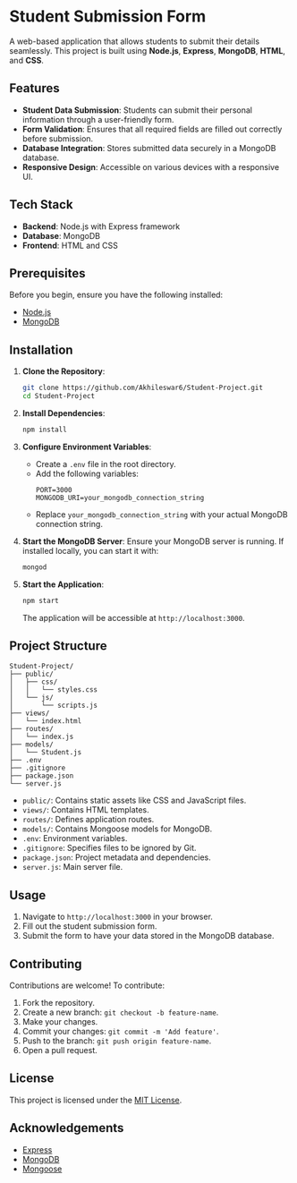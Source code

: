 # Student Submission Form

A web-based application that allows students to submit their details seamlessly. This project is built using **Node.js**, **Express**, **MongoDB**, **HTML**, and **CSS**.

## Features

- **Student Data Submission**: Students can submit their personal information through a user-friendly form.
- **Form Validation**: Ensures that all required fields are filled out correctly before submission.
- **Database Integration**: Stores submitted data securely in a MongoDB database.
- **Responsive Design**: Accessible on various devices with a responsive UI.

## Tech Stack

- **Backend**: Node.js with Express framework
- **Database**: MongoDB
- **Frontend**: HTML and CSS

## Prerequisites

Before you begin, ensure you have the following installed:

- [Node.js](https://nodejs.org/)
- [MongoDB](https://www.mongodb.com/)

## Installation

1. **Clone the Repository**:
   ```bash
   git clone https://github.com/Akhileswar6/Student-Project.git
   cd Student-Project
   ```

2. **Install Dependencies**:
   ```bash
   npm install
   ```

3. **Configure Environment Variables**:
   - Create a `.env` file in the root directory.
   - Add the following variables:
     ```
     PORT=3000
     MONGODB_URI=your_mongodb_connection_string
     ```
   - Replace `your_mongodb_connection_string` with your actual MongoDB connection string.

4. **Start the MongoDB Server**:
   Ensure your MongoDB server is running. If installed locally, you can start it with:
   ```bash
   mongod
   ```

5. **Start the Application**:
   ```bash
   npm start
   ```
   The application will be accessible at `http://localhost:3000`.

## Project Structure

```
Student-Project/
├── public/
│   ├── css/
│   │   └── styles.css
│   └── js/
│       └── scripts.js
├── views/
│   └── index.html
├── routes/
│   └── index.js
├── models/
│   └── Student.js
├── .env
├── .gitignore
├── package.json
└── server.js
```

- `public/`: Contains static assets like CSS and JavaScript files.
- `views/`: Contains HTML templates.
- `routes/`: Defines application routes.
- `models/`: Contains Mongoose models for MongoDB.
- `.env`: Environment variables.
- `.gitignore`: Specifies files to be ignored by Git.
- `package.json`: Project metadata and dependencies.
- `server.js`: Main server file.

## Usage

1. Navigate to `http://localhost:3000` in your browser.
2. Fill out the student submission form.
3. Submit the form to have your data stored in the MongoDB database.

## Contributing

Contributions are welcome! To contribute:

1. Fork the repository.
2. Create a new branch: `git checkout -b feature-name`.
3. Make your changes.
4. Commit your changes: `git commit -m 'Add feature'`.
5. Push to the branch: `git push origin feature-name`.
6. Open a pull request.

## License

This project is licensed under the [MIT License](LICENSE).

## Acknowledgements

- [Express](https://expressjs.com/)
- [MongoDB](https://www.mongodb.com/)
- [Mongoose](https://mongoosejs.com/)


